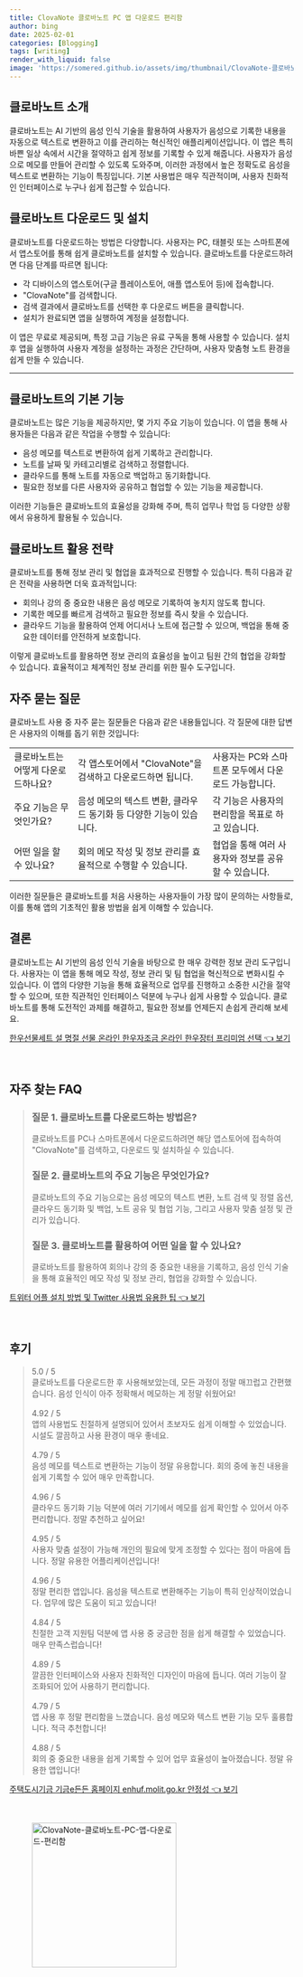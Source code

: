 ```yaml
---
title: ClovaNote 클로바노트 PC 앱 다운로드 편리함
author: bing
date: 2025-02-01
categories: [Blogging]
tags: [writing]
render_with_liquid: false
image: 'https://somered.github.io/assets/img/thumbnail/ClovaNote-클로바노트-PC-앱-다운로드-편리함.webp'
---
```



<h2 id='클로바노트_소개'>클로바노트 소개</h2>

<p>클로바노트는 AI 기반의 음성 인식 기술을 활용하여 사용자가 음성으로 기록한 내용을 자동으로 텍스트로 변환하고 이를 관리하는 혁신적인 애플리케이션입니다. 이 앱은 특히 바쁜 일상 속에서 시간을 절약하고 쉽게 정보를 기록할 수 있게 해줍니다. 사용자가 음성으로 메모를 만들어 관리할 수 있도록 도와주며, 이러한 과정에서 높은 정확도로 음성을 텍스트로 변환하는 기능이 특징입니다. 기본 사용법은 매우 직관적이며, 사용자 친화적인 인터페이스로 누구나 쉽게 접근할 수 있습니다.</p>

<h2 id='클로바노트_다운로드_및_설치'>클로바노트 다운로드 및 설치</h2>

<p>클로바노트를 다운로드하는 방법은 다양합니다. 사용자는 PC, 태블릿 또는 스마트폰에서 앱스토어를 통해 쉽게 클로바노트를 설치할 수 있습니다. 클로바노트를 다운로드하려면 다음 단계를 따르면 됩니다:</p>

<ul>
    <li>각 디바이스의 앱스토어(구글 플레이스토어, 애플 앱스토어 등)에 접속합니다.</li>
    <li>"ClovaNote"를 검색합니다.</li>
    <li>검색 결과에서 클로바노트를 선택한 후 다운로드 버튼을 클릭합니다.</li>
    <li>설치가 완료되면 앱을 실행하여 계정을 설정합니다.</li>
</ul>

<p>이 앱은 무료로 제공되며, 특정 고급 기능은 유료 구독을 통해 사용할 수 있습니다. 설치 후 앱을 실행하여 사용자 계정을 설정하는 과정은 간단하며, 사용자 맞춤형 노트 환경을 쉽게 만들 수 있습니다.</p>

<hr />

<h2 id='클로바노트의_기본_기능'>클로바노트의 기본 기능</h2>

<p>클로바노트는 많은 기능을 제공하지만, 몇 가지 주요 기능이 있습니다. 이 앱을 통해 사용자들은 다음과 같은 작업을 수행할 수 있습니다:</p>

<ul>
    <li>음성 메모를 텍스트로 변환하여 쉽게 기록하고 관리합니다.</li>
    <li>노트를 날짜 및 카테고리별로 검색하고 정렬합니다.</li>
    <li>클라우드를 통해 노트를 자동으로 백업하고 동기화합니다.</li>
    <li>필요한 정보를 다른 사용자와 공유하고 협업할 수 있는 기능을 제공합니다.</li>
</ul>

<p>이러한 기능들은 클로바노트의 효율성을 강화해 주며, 특히 업무나 학업 등 다양한 상황에서 유용하게 활용될 수 있습니다.</p>

<h2 id='클로바노트_활용_전략'>클로바노트 활용 전략</h2>

<p>클로바노트를 통해 정보 관리 및 협업을 효과적으로 진행할 수 있습니다. 특히 다음과 같은 전략을 사용하면 더욱 효과적입니다:</p>

<ul>
    <li>회의나 강의 중 중요한 내용은 음성 메모로 기록하여 놓치지 않도록 합니다.</li>
    <li>기록한 메모를 빠르게 검색하고 필요한 정보를 즉시 찾을 수 있습니다.</li>
    <li>클라우드 기능을 활용하여 언제 어디서나 노트에 접근할 수 있으며, 백업을 통해 중요한 데이터를 안전하게 보호합니다.</li>
</ul>

<p>이렇게 클로바노트를 활용하면 정보 관리의 효율성을 높이고 팀원 간의 협업을 강화할 수 있습니다. 효율적이고 체계적인 정보 관리를 위한 필수 도구입니다.</p>

<h2 id='자주_묻는_질문'>자주 묻는 질문</h2>

<p>클로바노트 사용 중 자주 묻는 질문들은 다음과 같은 내용들입니다. 각 질문에 대한 답변은 사용자의 이해를 돕기 위한 것입니다:</p>

<table>
    <tr>
        <td>클로바노트는 어떻게 다운로드하나요?</td>
        <td>각 앱스토어에서 "ClovaNote"을 검색하고 다운로드하면 됩니다.</td>
        <td>사용자는 PC와 스마트폰 모두에서 다운로드 가능합니다.</td>
    </tr>
    <tr>
        <td>주요 기능은 무엇인가요?</td>
        <td>음성 메모의 텍스트 변환, 클라우드 동기화 등 다양한 기능이 있습니다.</td>
        <td>각 기능은 사용자의 편리함을 목표로 하고 있습니다.</td>
    </tr>
    <tr>
        <td>어떤 일을 할 수 있나요?</td>
        <td>회의 메모 작성 및 정보 관리를 효율적으로 수행할 수 있습니다.</td>
        <td>협업을 통해 여러 사용자와 정보를 공유할 수 있습니다.</td>
    </tr>
</table>

<p>이러한 질문들은 클로바노트를 처음 사용하는 사용자들이 가장 많이 문의하는 사항들로, 이를 통해 앱의 기초적인 활용 방법을 쉽게 이해할 수 있습니다.</p>

<h2 id='결론'>결론</h2>

<p>클로바노트는 AI 기반의 음성 인식 기술을 바탕으로 한 매우 강력한 정보 관리 도구입니다. 사용자는 이 앱을 통해 메모 작성, 정보 관리 및 팀 협업을 혁신적으로 변화시킬 수 있습니다. 이 앱의 다양한 기능을 통해 효율적으로 업무를 진행하고 소중한 시간을 절약할 수 있으며, 또한 직관적인 인터페이스 덕분에 누구나 쉽게 사용할 수 있습니다. 클로바노트를 통해 도전적인 과제를 해결하고, 필요한 정보를 언제든지 손쉽게 관리해 보세요.</p>


<p><a class="click-button" title="한우선물세트 설 명절 선물 온라인 한우자조금 온라인 한우장터 프리미엄 선택" href="https://somered.github.io/posts/%ED%95%9C%EC%9A%B0%EC%84%A0%EB%AC%BC%EC%84%B8%ED%8A%B8-%EC%84%A4-%EB%AA%85%EC%A0%88-%EC%84%A0%EB%AC%BC-%EC%98%A8%EB%9D%BC%EC%9D%B8-%ED%95%9C%EC%9A%B0%EC%9E%90%EC%A1%B0%EA%B8%88-%EC%98%A8%EB%9D%BC%EC%9D%B8-%ED%95%9C%EC%9A%B0%EC%9E%A5%ED%84%B0-%ED%94%84%EB%A6%AC%EB%AF%B8%EC%97%84-%EC%84%A0%ED%83%9D/" rel="dofollow">한우선물세트 설 명절 선물 온라인 한우자조금 온라인 한우장터 프리미엄 선택 👈 보기</a></p><br>
<h2 id='자주_찾는_FAQ'>자주 찾는 FAQ</h2>
<div itemscope="" itemtype="https://schema.org/FAQPage"> 
<blockquote> 
<div itemscope="" itemprop="mainEntity" itemtype="https://schema.org/Question"> 
<h3 itemprop="name">질문 1. 클로바노트를 다운로드하는 방법은?</h3> 
<div itemscope="" itemprop="acceptedAnswer" itemtype="https://schema.org/Answer"> 
<span itemprop="text"> 
<p>클로바노트를 PC나 스마트폰에서 다운로드하려면 해당 앱스토어에 접속하여 "ClovaNote"를 검색하고, 다운로드 및 설치하실 수 있습니다.</p> 
</span> 
</div> 
</div> 
<div itemscope="" itemprop="mainEntity" itemtype="https://schema.org/Question"> 
<h3 itemprop="name">질문 2. 클로바노트의 주요 기능은 무엇인가요?</h3> 
<div itemscope="" itemprop="acceptedAnswer" itemtype="https://schema.org/Answer"> 
<span itemprop="text"> 
<p>클로바노트의 주요 기능으로는 음성 메모의 텍스트 변환, 노트 검색 및 정렬 옵션, 클라우드 동기화 및 백업, 노트 공유 및 협업 기능, 그리고 사용자 맞춤 설정 및 관리가 있습니다.</p> 
</span> 
</div> 
</div> 
<div itemscope="" itemprop="mainEntity" itemtype="https://schema.org/Question"> 
<h3 itemprop="name">질문 3. 클로바노트를 활용하여 어떤 일을 할 수 있나요?</h3> 
<div itemscope="" itemprop="acceptedAnswer" itemtype="https://schema.org/Answer"> 
<span itemprop="text"> 
<p>클로바노트를 활용하여 회의나 강의 중 중요한 내용을 기록하고, 음성 인식 기술을 통해 효율적인 메모 작성 및 정보 관리, 협업을 강화할 수 있습니다.</p> 
</span> 
</div> 
</div> 
</blockquote> 
</div>
<p><a class="click-button" title="트위터 어플 설치 방법 및 Twitter 사용법 유용한 팁" href="https://somered.github.io/posts/%ED%8A%B8%EC%9C%84%ED%84%B0-%EC%96%B4%ED%94%8C-%EC%84%A4%EC%B9%98-%EB%B0%A9%EB%B2%95-%EB%B0%8F-Twitter-%EC%82%AC%EC%9A%A9%EB%B2%95-%EC%9C%A0%EC%9A%A9%ED%95%9C-%ED%8C%81/" rel="dofollow">트위터 어플 설치 방법 및 Twitter 사용법 유용한 팁 👈 보기</a></p><br>
<h2 id='후기'>후기</h2>
<div itemscope itemtype="https://schema.org/Product">
  <blockquote>
  <div itemprop="review" itemscope itemtype="https://schema.org/Review">
      <div itemprop="reviewRating" itemscope itemtype="https://schema.org/Rating"> <span itemprop="ratingValue">5.0</span> / <span itemprop="bestRating">5</span> </div>
      <span itemprop="reviewBody">클로바노트를 다운로드한 후 사용해보았는데, 모든 과정이 정말 매끄럽고 간편했습니다. 음성 인식이 아주 정확해서 메모하는 게 정말 쉬웠어요!</span>
  </div>
  <br>
  <div itemprop="review" itemscope itemtype="https://schema.org/Review">
      <div itemprop="reviewRating" itemscope itemtype="https://schema.org/Rating"> <span itemprop="ratingValue">4.92</span> / <span itemprop="bestRating">5</span> </div>
      <span itemprop="reviewBody">앱의 사용법도 친절하게 설명되어 있어서 초보자도 쉽게 이해할 수 있었습니다. 시설도 깔끔하고 사용 환경이 매우 좋네요.</span>
  </div>
  <br>
  <div itemprop="review" itemscope itemtype="https://schema.org/Review">
      <div itemprop="reviewRating" itemscope itemtype="https://schema.org/Rating"> <span itemprop="ratingValue">4.79</span> / <span itemprop="bestRating">5</span> </div>
      <span itemprop="reviewBody">음성 메모를 텍스트로 변환하는 기능이 정말 유용합니다. 회의 중에 놓친 내용을 쉽게 기록할 수 있어 매우 만족합니다.</span>
  </div>
  <br>
  <div itemprop="review" itemscope itemtype="https://schema.org/Review">
      <div itemprop="reviewRating" itemscope itemtype="https://schema.org/Rating"> <span itemprop="ratingValue">4.96</span> / <span itemprop="bestRating">5</span> </div>
      <span itemprop="reviewBody">클라우드 동기화 기능 덕분에 여러 기기에서 메모를 쉽게 확인할 수 있어서 아주 편리합니다. 정말 추천하고 싶어요!</span>
  </div>
  <br>
  <div itemprop="review" itemscope itemtype="https://schema.org/Review">
      <div itemprop="reviewRating" itemscope itemtype="https://schema.org/Rating"> <span itemprop="ratingValue">4.95</span> / <span itemprop="bestRating">5</span> </div>
      <span itemprop="reviewBody">사용자 맞춤 설정이 가능해 개인의 필요에 맞게 조정할 수 있다는 점이 마음에 듭니다. 정말 유용한 어플리케이션입니다!</span>
  </div>
  <br>
  <div itemprop="review" itemscope itemtype="https://schema.org/Review">
      <div itemprop="reviewRating" itemscope itemtype="https://schema.org/Rating"> <span itemprop="ratingValue">4.96</span> / <span itemprop="bestRating">5</span> </div>
      <span itemprop="reviewBody">정말 편리한 앱입니다. 음성을 텍스트로 변환해주는 기능이 특히 인상적이었습니다. 업무에 많은 도움이 되고 있습니다!</span>
  </div>
  <br>
  <div itemprop="review" itemscope itemtype="https://schema.org/Review">
      <div itemprop="reviewRating" itemscope itemtype="https://schema.org/Rating"> <span itemprop="ratingValue">4.84</span> / <span itemprop="bestRating">5</span> </div>
      <span itemprop="reviewBody">친절한 고객 지원팀 덕분에 앱 사용 중 궁금한 점을 쉽게 해결할 수 있었습니다. 매우 만족스럽습니다!</span>
  </div>
  <br>
  <div itemprop="review" itemscope itemtype="https://schema.org/Review">
      <div itemprop="reviewRating" itemscope itemtype="https://schema.org/Rating"> <span itemprop="ratingValue">4.89</span> / <span itemprop="bestRating">5</span> </div>
      <span itemprop="reviewBody">깔끔한 인터페이스와 사용자 친화적인 디자인이 마음에 듭니다. 여러 기능이 잘 조화되어 있어 사용하기 편리합니다.</span>
  </div>
  <br>
  <div itemprop="review" itemscope itemtype="https://schema.org/Review">
      <div itemprop="reviewRating" itemscope itemtype="https://schema.org/Rating"> <span itemprop="ratingValue">4.79</span> / <span itemprop="bestRating">5</span> </div>
      <span itemprop="reviewBody">앱 사용 후 정말 편리함을 느꼈습니다. 음성 메모와 텍스트 변환 기능 모두 훌륭합니다. 적극 추천합니다!</span>
  </div>
  <br>
  <div itemprop="review" itemscope itemtype="https://schema.org/Review">
      <div itemprop="reviewRating" itemscope itemtype="https://schema.org/Rating"> <span itemprop="ratingValue">4.88</span> / <span itemprop="bestRating">5</span> </div>
      <span itemprop="reviewBody">회의 중 중요한 내용을 쉽게 기록할 수 있어 업무 효율성이 높아졌습니다. 정말 유용한 앱입니다!</span>
  </div>
  </blockquote>
</div>
<p><a class="click-button" title="주택도시기금 기금e든든 홈페이지 enhuf.molit.go.kr 안정성" href="https://somered.github.io/posts/%EC%A3%BC%ED%83%9D%EB%8F%84%EC%8B%9C%EA%B8%B0%EA%B8%88-%EA%B8%B0%EA%B8%88e%EB%93%A0%EB%93%A0-%ED%99%88%ED%8E%98%EC%9D%B4%EC%A7%80-enhuf.molit.go.kr-%EC%95%88%EC%A0%95%EC%84%B1/" rel="dofollow">주택도시기금 기금e든든 홈페이지 enhuf.molit.go.kr 안정성 👈 보기</a></p><br>
<figure class="image"><img src="https://somered.github.io/assets/img/thumbnail/ClovaNote-클로바노트-PC-앱-다운로드-편리함.webp" alt="ClovaNote-클로바노트-PC-앱-다운로드-편리함" width="256" height="256"></figure>